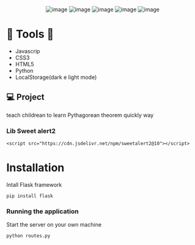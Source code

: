 
<div align='center'>
 
 ![image](https://img.shields.io/badge/HTML5-E34F26?style=for-the-badge&logo=html5&logoColor=white)
 ![image](https://img.shields.io/badge/CSS3-1572B6?style=for-the-badge&logo=css3&logoColor=white)
 ![image](https://img.shields.io/badge/JavaScript-F7DF1E?style=for-the-badge&logo=javascript&logoColor=black) 
 ![image](https://img.shields.io/badge/Python-14354C?style=for-the-badge&logo=python&logoColor=white)
 ![image](https://img.shields.io/badge/Flask-000000?style=for-the-badge&logo=flask&logoColor=white)
 

 
 </div>

# 👷 Tools 👷
 - Javascrip
 - CSS3
 - HTML5 
 - Python 
 - LocalStorage(dark e light mode)
 
 ## 💻 Project

  teach childrean to learn Pythagorean theorem quickly way
 
 ###  Lib Sweet alert2
 
 `<script src="https://cdn.jsdelivr.net/npm/sweetalert2@10"></script>`
 
 # Installation
 
 Intall Flask framework
 
 `pip install flask`
 
 ### Running the application
 
 Start the server on your own machine 
 
 `python routes.py`
 
 
 
 
